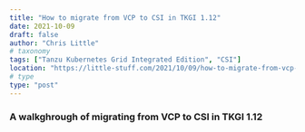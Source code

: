 ```yaml
---
title: "How to migrate from VCP to CSI in TKGI 1.12"
date: 2021-10-09
draft: false
author: "Chris Little"
# taxonomy
tags: ["Tanzu Kubernetes Grid Integrated Edition", "CSI"]
location: "https://little-stuff.com/2021/10/09/how-to-migrate-from-vcp-to-csi-in-tkgi-1-12/"
# type
type: "post"
---
```


### A walkghrough of migrating from VCP to CSI in TKGI 1.12
